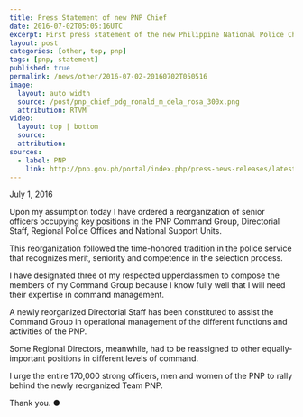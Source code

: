 ```yaml
---
title: Press Statement of new PNP Chief
date: 2016-07-02T05:05:16UTC
excerpt: First press statement of the new Philippine National Police Chief, Police Director General Ronald Dela Rosa, after his assumption of command on 1 July 2016.
layout: post
categories: [other, top, pnp]
tags: [pnp, statement]
published: true
permalink: /news/other/2016-07-02-20160702T050516
image:
  layout: auto_width
  source: /post/pnp_chief_pdg_ronald_m_dela_rosa_300x.png
  attribution: RTVM
video:
  layout: top | bottom
  source:
  attribution:
sources:
  - label: PNP
    link: http://pnp.gov.ph/portal/index.php/press-news-releases/latest-news/3431-press-statement-of-the-chief-pnp-pdg-ronald-m-dela-rosa
---
```


July 1, 2016

Upon my assumption today I have ordered a reorganization of senior officers occupying key positions in the PNP Command Group, Directorial Staff, Regional Police Offices and National Support Units.

This reorganization followed the time-honored tradition in the police service that recognizes merit, seniority and competence in the selection process.

I have designated three of my respected upperclassmen to compose the members of my Command Group because I know fully well that I will need their expertise in command management.

A newly reorganized Directorial Staff has been constituted to assist the Command Group in operational management of the different functions and activities of the PNP.

Some Regional Directors, meanwhile, had to be reassigned to other equally-important positions in different levels of command.

I urge the entire 170,000 strong officers, men and women of the PNP to rally behind the newly reorganized Team PNP.

Thank you.
&#x25cf;
